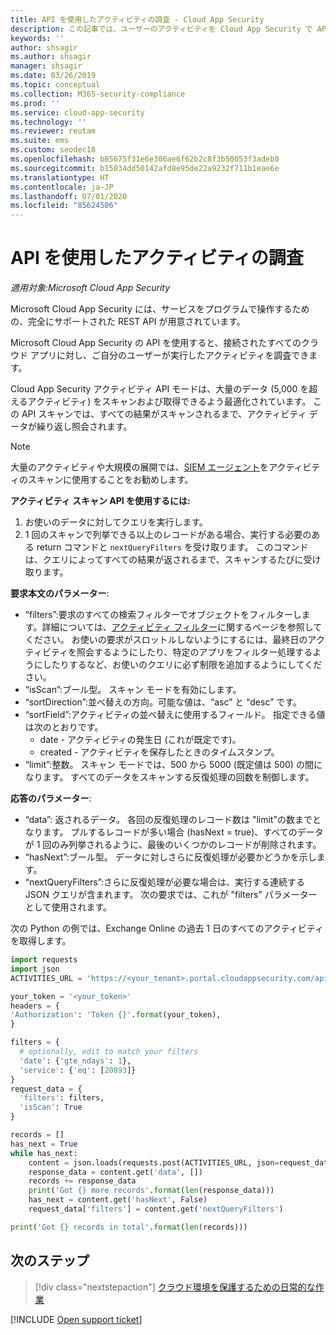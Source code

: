 ```yaml
---
title: API を使用したアクティビティの調査 - Cloud App Security
description: この記事では、ユーザーのアクティビティを Cloud App Security で API を使用して調査する方法について説明します。
keywords: ''
author: shsagir
ms.author: shsagir
manager: shsagir
ms.date: 03/26/2019
ms.topic: conceptual
ms.collection: M365-security-compliance
ms.prod: ''
ms.service: cloud-app-security
ms.technology: ''
ms.reviewer: reutam
ms.suite: ems
ms.custom: seodec18
ms.openlocfilehash: b85675f31e6e306ae6f62b2c8f3b50053f3adeb0
ms.sourcegitcommit: b15034dd50142afd8e95de22a9232f711b1eae6e
ms.translationtype: HT
ms.contentlocale: ja-JP
ms.lasthandoff: 07/01/2020
ms.locfileid: "85624506"
---
```

# <a name="investigate-activities-using-the-api"></a>API を使用したアクティビティの調査

*適用対象:Microsoft Cloud App Security*

Microsoft Cloud App Security には、サービスをプログラムで操作するための、完全にサポートされた REST API が用意されています。

Microsoft Cloud App Security の API を使用すると、接続されたすべてのクラウド アプリに対し、ご自分のユーザーが実行したアクティビティを調査できます。

Cloud App Security アクティビティ API モードは、大量のデータ (5,000 を超えるアクティビティ) をスキャンおよび取得できるよう最適化されています。 この API スキャンでは、すべての結果がスキャンされるまで、アクティビティ データが繰り返し照会されます。

> [!NOTE]
> 大量のアクティビティや大規模の展開では、[SIEM エージェント](siem.md)をアクティビティのスキャンに使用することをお勧めします。

**アクティビティ スキャン API を使用するには:**

1. お使いのデータに対してクエリを実行します。
1. 1 回のスキャンで列挙できる以上のレコードがある場合、実行する必要のある return コマンドと `nextQueryFilters` を受け取ります。 このコマンドは、クエリによってすべての結果が返されるまで、スキャンするたびに受け取ります。

**要求本文のパラメーター**:

- “filters”:要求のすべての検索フィルターでオブジェクトをフィルターします。詳細については、[アクティビティ フィルター](activity-filters.md)に関するページを参照してください。 お使いの要求がスロットルしないようにするには、最終日のアクティビティを照会するようにしたり、特定のアプリをフィルター処理するようにしたりするなど、お使いのクエリに必ず制限を追加するようにしてください。
- “isScan”:ブール型。 スキャン モードを有効にします。
- “sortDirection”:並べ替えの方向。可能な値は、“asc” と “desc” です。
- “sortField”:アクティビティの並べ替えに使用するフィールド。 指定できる値は次のとおりです。
  - date - アクティビティの発生日 (これが既定です)。
  - created - アクティビティを保存したときのタイムスタンプ。
- “limit”:整数。 スキャン モードでは、500 から 5000 (既定値は 500) の間になります。 すべてのデータをスキャンする反復処理の回数を制御します。

**応答のパラメーター**:

- “data”: 返されるデータ。 各回の反復処理のレコード数は "limit"の数までとなります。 プルするレコードが多い場合 (hasNext = true)、すべてのデータが 1 回のみ列挙されるように、最後のいくつかのレコードが削除されます。
- “hasNext”:ブール型。 データに対しさらに反復処理が必要かどうかを示します。
- “nextQueryFilters”:さらに反復処理が必要な場合は、実行する連続する JSON クエリが含まれます。 次の要求では、これが "filters" パラメーターとして使用されます。

次の Python の例では、Exchange Online の過去 1 日のすべてのアクティビティを取得します。

``` python
import requests
import json
ACTIVITIES_URL = 'https://<your_tenant>.portal.cloudappsecurity.com/api/v1/activities/'

your_token = '<your_token>'
headers = {
'Authorization': 'Token {}'.format(your_token),
}

filters = {
  # optionally, edit to match your filters
  'date': {'gte_ndays': 1},
  'service': {'eq': [20893]}
}
request_data = {
  'filters': filters,
  'isScan': True
}

records = []
has_next = True
while has_next:
    content = json.loads(requests.post(ACTIVITIES_URL, json=request_data, headers=headers).content)
    response_data = content.get('data', [])
    records += response_data
    print('Got {} more records'.format(len(response_data)))
    has_next = content.get('hasNext', False)
    request_data['filters'] = content.get('nextQueryFilters')

print('Got {} records in total'.format(len(records)))
```

## <a name="next-steps"></a>次のステップ

> [!div class="nextstepaction"]
> [クラウド環境を保護するための日常的な作業](daily-activities-to-protect-your-cloud-environment.md)

[!INCLUDE [Open support ticket](includes/support.md)]
